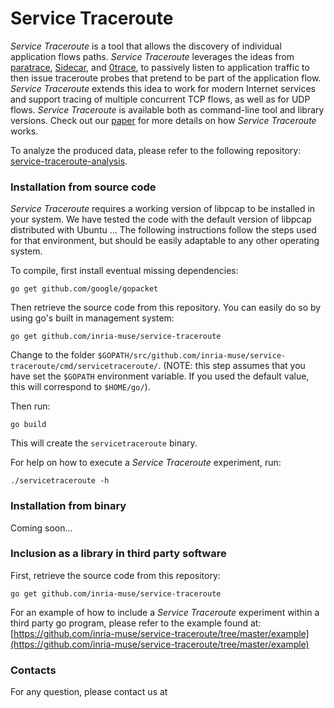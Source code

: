 # Service Traceroute

*Service Traceroute* is a tool that allows the discovery of individual application flows paths. *Service Traceroute* leverages the ideas from [paratrace](http://www.adeptus-mechanicus.com/codex/paratrc/paratrc.php), [Sidecar](http://www.cs.umd.edu/projects/sidecar/), and [0trace](https://jon.oberheide.org/0trace/), to passively listen to application traffic to then issue traceroute probes that pretend to be part of the application flow. *Service Traceroute* extends this idea to work for modern Internet services and support tracing of multiple concurrent TCP flows, as well as for UDP flows. *Service Traceroute* is available both as command-line tool and library versions. Check out our [paper]() for more details on how *Service Traceroute* works.

To analyze the produced data, please refer to the following repository: [service-traceroute-analysis](https://github.com/inria-muse/service-traceroute-analysis).

### Installation from source code

*Service Traceroute* requires a working version of libpcap to be installed in your system. We have tested the code with the default version of libpcap distributed with Ubuntu ... The following instructions follow the steps used for that environment, but should be easily adaptable to any other operating system.

To compile, first install eventual missing dependencies:

``
go get github.com/google/gopacket
``

Then retrieve the source code from this repository. You can easily do so by using go's built in management system:

``
go get github.com/inria-muse/service-traceroute
``

Change to the folder `$GOPATH/src/github.com/inria-muse/service-traceroute/cmd/servicetraceroute/`. (NOTE: this step assumes that you have set the `$GOPATH` environment variable. If you used the default value, this will correspond to `$HOME/go/`).

Then run:

``
go build
``

This will create the `servicetraceroute` binary.

For help on how to execute a *Service Traceroute* experiment, run:

`./servicetraceroute -h`


### Installation from binary

Coming soon...

### Inclusion as a library in third party software

First, retrieve the source code from this repository:

``
go get github.com/inria-muse/service-traceroute
``

For an example of how to include a *Service Traceroute* experiment within a third party go program, please refer to the example found at: [https://github.com/inria-muse/service-traceroute/tree/master/example](https://github.com/inria-muse/service-traceroute/tree/master/example)

### Contacts
For any question, please contact us at
